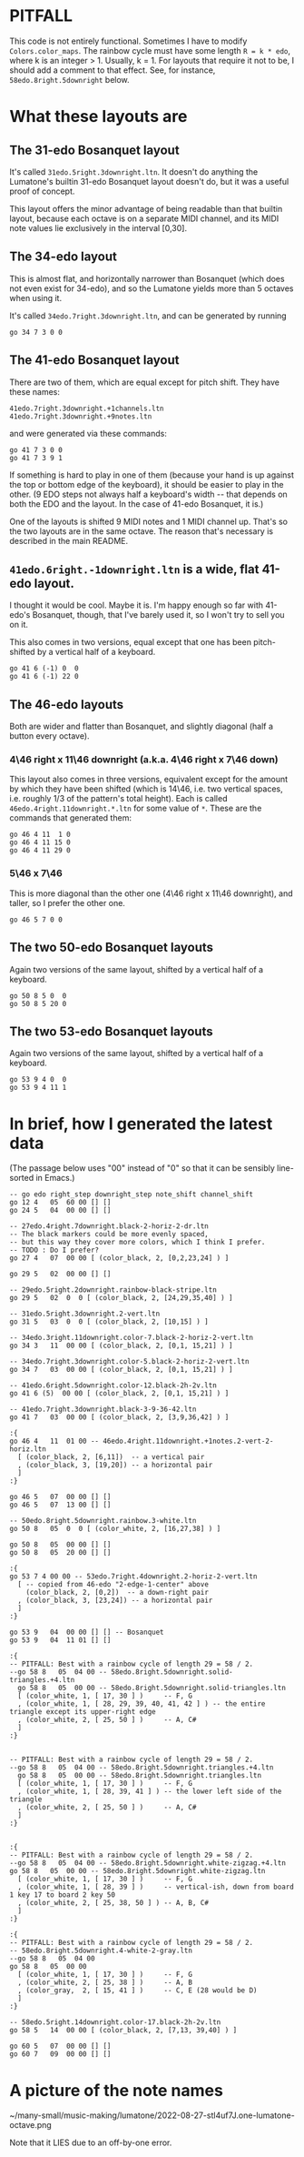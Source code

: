 # PITFALL

This code is not entirely functional.
Sometimes I have to modify `Colors.color_maps`.
The rainbow cycle must have some length `R = k * edo`,
where k is an integer > 1.
Usually, k = 1. For layouts that require it not to be,
I should add a comment to that effect.
See, for instance, `58edo.8right.5downright` below.

# What these layouts are

## The 31-edo Bosanquet layout

It's called `31edo.5right.3downright.ltn`.
It doesn't do anything the Lumatone's builtin
31-edo Bosanquet layout doesn't do,
but it was a useful proof of concept.

This layout offers the minor advantage of
being readable than that builtin layout,
because each octave is on a separate MIDI channel,
and its MIDI note values lie exclusively in the interval [0,30].

## The 34-edo layout

This is almost flat, and horizontally narrower than Bosanquet
(which does not even exist for 34-edo),
and so the Lumatone yields more than 5 octaves when using it.

It's called `34edo.7right.3downright.ltn`,
and can be generated by running
```
go 34 7 3 0 0
```

## The 41-edo Bosanquet layout

There are two of them, which are equal except for pitch shift.
They have these names:
```
41edo.7right.3downright.+1channels.ltn
41edo.7right.3downright.+9notes.ltn
```

and were generated via these commands:
```
go 41 7 3 0 0
go 41 7 3 9 1
```

If something is hard to play in one of them
(because your hand is up against the top or bottom edge of the keyboard),
it should be easier to play in the other.
(9 EDO steps not always half a keyboard's width --
that depends on both the EDO and the layout.
In the case of 41-edo Bosanquet, it is.)

One of the layouts is shifted 9 MIDI notes and 1 MIDI channel up.
That's so the two layouts are in the same octave.
The reason that's necessary is described in the main README.


## `41edo.6right.-1downright.ltn` is a wide, flat 41-edo layout.

I thought it would be cool. Maybe it is.
I'm happy enough so far with 41-edo's Bosanquet, though,
that I've barely used it, so I won't try to sell you on it.

This also comes in two versions,
equal except that one has been pitch-shifted
by a vertical half of a keyboard.

```
go 41 6 (-1) 0  0
go 41 6 (-1) 22 0
```

## The 46-edo layouts

Both are wider and flatter than Bosanquet,
and slightly diagonal (half a button every octave).

### 4\46 right x 11\46 downright (a.k.a. 4\46 right x 7\46 down)

This layout also comes in three versions,
equivalent except for the amount by which they have been shifted
(which is 14\46, i.e. two vertical spaces,
i.e. roughly 1/3 of the pattern's total height).
Each is called `46edo.4right.11downright.*.ltn`
for some value of `*`.
These are the commands that generated them:

```
go 46 4 11  1 0
go 46 4 11 15 0
go 46 4 11 29 0
```

### 5\46 x 7\46

This is more diagonal than the other one (4\46 right x 11\46 downright),
and taller, so I prefer the other one.

```
go 46 5 7 0 0
```

## The two 50-edo Bosanquet layouts

Again two versions of the same layout,
shifted by a vertical half of a keyboard.

```
go 50 8 5 0  0
go 50 8 5 20 0
```

## The two 53-edo Bosanquet layouts

Again two versions of the same layout,
shifted by a vertical half of a keyboard.

```
go 53 9 4 0  0
go 53 9 4 11 1
```

# In brief, how I generated the latest data

(The passage below uses "00" instead of "0"
so that it can be sensibly line-sorted in Emacs.)

```
-- go edo right_step downright_step note_shift channel_shift
go 12 4   05  60 00 [] []
go 24 5   04  00 00 [] []

-- 27edo.4right.7downright.black-2-horiz-2-dr.ltn
-- The black markers could be more evenly spaced,
-- but this way they cover more colors, which I think I prefer.
-- TODO : Do I prefer?
go 27 4   07  00 00 [ (color_black, 2, [0,2,23,24] ) ]

go 29 5   02  00 00 [] []

-- 29edo.5right.2downright.rainbow-black-stripe.ltn
go 29 5   02  0  0 [ (color_black, 2, [24,29,35,40] ) ]

-- 31edo.5right.3downright.2-vert.ltn
go 31 5   03  0  0 [ (color_black, 2, [10,15] ) ]

-- 34edo.3right.11downright.color-7.black-2-horiz-2-vert.ltn
go 34 3   11  00 00 [ (color_black, 2, [0,1, 15,21] ) ]

-- 34edo.7right.3downright.color-5.black-2-horiz-2-vert.ltn
go 34 7   03  00 00 [ (color_black, 2, [0,1, 15,21] ) ]

-- 41edo.6right.5downright.color-12.black-2h-2v.ltn
go 41 6 (5)  00 00 [ (color_black, 2, [0,1, 15,21] ) ]

-- 41edo.7right.3downright.black-3-9-36-42.ltn
go 41 7   03  00 00 [ (color_black, 2, [3,9,36,42] ) ]

:{
go 46 4   11  01 00 -- 46edo.4right.11downright.+1notes.2-vert-2-horiz.ltn
  [ (color_black, 2, [6,11])  -- a vertical pair
  , (color_black, 3, [19,20]) -- a horizontal pair
  ]
:}

go 46 5   07  00 00 [] []
go 46 5   07  13 00 [] []

-- 50edo.8right.5downright.rainbow.3-white.ltn
go 50 8   05  0  0 [ (color_white, 2, [16,27,38] ) ]

go 50 8   05  00 00 [] []
go 50 8   05  20 00 [] []

:{
go 53 7 4 00 00 -- 53edo.7right.4downright.2-horiz-2-vert.ltn
  [ -- copied from 46-edo "2-edge-1-center" above
    (color_black, 2, [0,2])  -- a down-right pair
  , (color_black, 3, [23,24]) -- a horizontal pair
  ]
:}

go 53 9   04  00 00 [] [] -- Bosanquet
go 53 9   04  11 01 [] []

:{
-- PITFALL: Best with a rainbow cycle of length 29 = 58 / 2.
--go 58 8   05  04 00 -- 58edo.8right.5downright.solid-triangles.+4.ltn
  go 58 8   05  00 00 -- 58edo.8right.5downright.solid-triangles.ltn
  [ (color_white, 1, [ 17, 30 ] )     -- F, G
  , (color_white, 1, [ 28, 29, 39, 40, 41, 42 ] ) -- the entire triangle except its upper-right edge
  , (color_white, 2, [ 25, 50 ] )     -- A, C#
  ]
:}


-- PITFALL: Best with a rainbow cycle of length 29 = 58 / 2.
--go 58 8   05  04 00 -- 58edo.8right.5downright.triangles.+4.ltn
  go 58 8   05  00 00 -- 58edo.8right.5downright.triangles.ltn
  [ (color_white, 1, [ 17, 30 ] )     -- F, G
  , (color_white, 1, [ 28, 39, 41 ] ) -- the lower left side of the triangle
  , (color_white, 2, [ 25, 50 ] )     -- A, C#
  ]
:}


:{
-- PITFALL: Best with a rainbow cycle of length 29 = 58 / 2.
--go 58 8   05  04 00 -- 58edo.8right.5downright.white-zigzag.+4.ltn
go 58 8   05  00 00 -- 58edo.8right.5downright.white-zigzag.ltn
  [ (color_white, 1, [ 17, 30 ] )     -- F, G
  , (color_white, 1, [ 28, 39 ] )     -- vertical-ish, down from board 1 key 17 to board 2 key 50
  , (color_white, 2, [ 25, 38, 50 ] ) -- A, B, C#
  ]
:}

:{
-- PITFALL: Best with a rainbow cycle of length 29 = 58 / 2.
-- 58edo.8right.5downright.4-white-2-gray.ltn
--go 58 8   05  04 00
go 58 8   05  00 00
  [ (color_white, 1, [ 17, 30 ] )     -- F, G
  , (color_white, 2, [ 25, 38 ] )     -- A, B
  , (color_gray,  2, [ 15, 41 ] )     -- C, E (28 would be D)
  ]
:}

-- 58edo.5right.14downright.color-17.black-2h-2v.ltn
go 58 5   14  00 00 [ (color_black, 2, [7,13, 39,40] ) ]

go 60 5   07  00 00 [] []
go 60 7   09  00 00 [] []
```

# A picture of the note names

~/many-small/music-making/lumatone/2022-08-27-stl4uf7J.one-lumatone-octave.png

Note that it LIES due to an off-by-one error.
